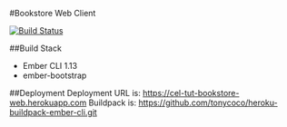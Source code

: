 #Bookstore Web Client

[![Build Status](https://codeship.com/projects/6ef78d80-a132-0133-f6b0-22cba843574f/status?branch=master)](https://codeship.com/projects/128445)

##Build Stack
- Ember CLI 1.13
- ember-bootstrap

##Deployment
Deployment URL is: https://cel-tut-bookstore-web.herokuapp.com
Buildpack is: https://github.com/tonycoco/heroku-buildpack-ember-cli.git